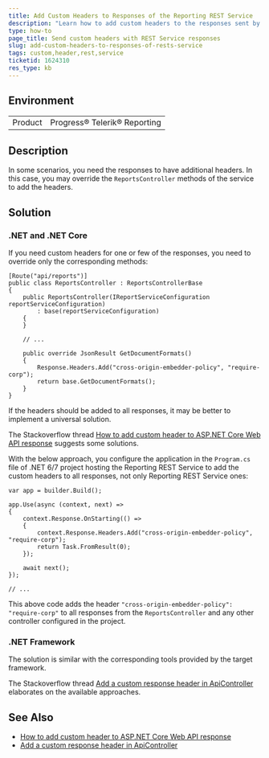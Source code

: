 ```yaml
---
title: Add Custom Headers to Responses of the Reporting REST Service
description: "Learn how to add custom headers to the responses sent by the Reporting REST Service in Telerik Reporting."
type: how-to
page_title: Send custom headers with REST Service responses
slug: add-custom-headers-to-responses-of-rests-service
tags: custom,header,rest,service
ticketid: 1624310
res_type: kb
---
```


## Environment

<table>
	<tbody>
		<tr>
			<td>Product</td>
			<td>Progress® Telerik® Reporting</td>
		</tr>
	</tbody>
</table>

## Description

In some scenarios, you need the responses to have additional headers. In this case, you may override the `ReportsController` methods of the service to add the headers.

## Solution

### .NET and .NET Core

If you need custom headers for one or few of the responses, you need to override only the corresponding methods:

````CSharp
[Route("api/reports")]
public class ReportsController : ReportsControllerBase
{
	public ReportsController(IReportServiceConfiguration reportServiceConfiguration)
		: base(reportServiceConfiguration)
	{
	}

	// ...

	public override JsonResult GetDocumentFormats()
	{
		Response.Headers.Add("cross-origin-embedder-policy", "require-corp");
		return base.GetDocumentFormats();
	}
}
````

If the headers should be added to all responses, it may be better to implement a universal solution.

The Stackoverflow thread [How to add custom header to ASP.NET Core Web API response](https://stackoverflow.com/questions/46183171/how-to-add-custom-header-to-asp-net-core-web-api-response) suggests some solutions.

With the below approach, you configure the application in the `Program.cs` file of .NET 6/7 project hosting the Reporting REST Service to add the custom headers to all responses, not only Reporting REST Service ones:

````CSharp
var app = builder.Build();

app.Use(async (context, next) =>
{
	context.Response.OnStarting(() =>
	{
		context.Response.Headers.Add("cross-origin-embedder-policy", "require-corp");
		return Task.FromResult(0);
	});

	await next();
});

// ...
````

This above code adds the header `"cross-origin-embedder-policy": "require-corp"` to all responses from the `ReportsController` and any other controller configured in the project.

### .NET Framework

The solution is similar with the corresponding tools provided by the target framework.

The Stackoverflow thread [Add a custom response header in ApiController](https://stackoverflow.com/questions/32017686/add-a-custom-response-header-in-apicontroller) elaborates on the available approaches.

## See Also

* [How to add custom header to ASP.NET Core Web API response](https://stackoverflow.com/questions/46183171/how-to-add-custom-header-to-asp-net-core-web-api-response)
* [Add a custom response header in ApiController](https://stackoverflow.com/questions/32017686/add-a-custom-response-header-in-apicontroller)
